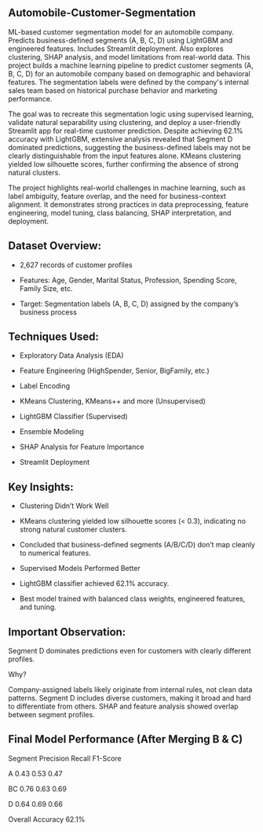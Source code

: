 ## Automobile-Customer-Segmentation
ML-based customer segmentation model for an automobile company. Predicts business-defined segments (A, B, C, D) using LightGBM and engineered features. Includes Streamlit deployment. Also explores clustering, SHAP analysis, and model limitations from real-world data.
This project builds a machine learning pipeline to predict customer segments (A, B, C, D) for an automobile company based on demographic and behavioral features. The segmentation labels were defined by the company's internal sales team based on historical purchase behavior and marketing performance.

The goal was to recreate this segmentation logic using supervised learning, validate natural separability using clustering, and deploy a user-friendly Streamlit app for real-time customer prediction.
Despite achieving 62.1% accuracy with LightGBM, extensive analysis revealed that Segment D dominated predictions, suggesting the business-defined labels may not be clearly distinguishable from the input features alone. KMeans clustering yielded low silhouette scores, further confirming the absence of strong natural clusters.

The project highlights real-world challenges in machine learning, such as label ambiguity, feature overlap, and the need for business-context alignment. It demonstrates strong practices in data preprocessing, feature engineering, model tuning, class balancing, SHAP interpretation, and deployment.

## Dataset Overview:
- 2,627 records of customer profiles

- Features: Age, Gender, Marital Status, Profession, Spending Score, Family Size, etc.

- Target: Segmentation labels (A, B, C, D) assigned by the company’s business process

## Techniques Used:

 - Exploratory Data Analysis (EDA)
 
 - Feature Engineering (HighSpender, Senior, BigFamily, etc.)
 
 - Label Encoding
 
 - KMeans Clustering, KMeans++ and more (Unsupervised)
 
 - LightGBM Classifier (Supervised)
 
 - Ensemble Modeling
 
 - SHAP Analysis for Feature Importance
 
 - Streamlit Deployment


## Key Insights:
- Clustering Didn’t Work Well

- KMeans clustering yielded low silhouette scores (< 0.3), indicating no strong natural customer clusters.

- Concluded that business-defined segments (A/B/C/D) don’t map cleanly to numerical features.

- Supervised Models Performed Better

- LightGBM classifier achieved 62.1% accuracy.

- Best model trained with balanced class weights, engineered features, and tuning.

## Important Observation:

Segment D dominates predictions even for customers with clearly different profiles.

Why?

Company-assigned labels likely originate from internal rules, not clean data patterns.
Segment D includes diverse customers, making it broad and hard to differentiate from others.
SHAP and feature analysis showed overlap between segment profiles.


## Final Model Performance (After Merging B & C)

Segment	Precision	Recall	F1-Score

A	0.43	0.53	0.47

BC	0.76	0.63	0.69

D	0.64	0.69	0.66

Overall Accuracy			62.1%

